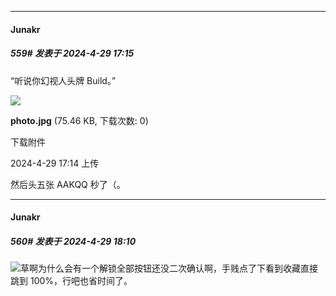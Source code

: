 ﻿
*****

####  Junakr  
##### 559#       发表于 2024-4-29 17:15

“听说你幻视人头牌 Build。”

<img src="https://img.saraba1st.com/forum/202404/29/171443nj4njnjekzj3n5bn.jpg" referrerpolicy="no-referrer">

<strong>photo.jpg</strong> (75.46 KB, 下载次数: 0)

下载附件

2024-4-29 17:14 上传

然后头五张 AAKQQ 秒了（。


*****

####  Junakr  
##### 560#       发表于 2024-4-29 18:10

<img src="https://static.saraba1st.com/image/smiley/face2017/068.png" referrerpolicy="no-referrer">草啊为什么会有一个解锁全部按钮还没二次确认啊，手贱点了下看到收藏直接跳到 100%，行吧也省时间了。

